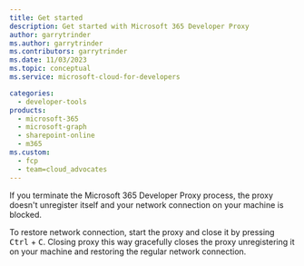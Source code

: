 ```yaml
---
title: Get started
description: Get started with Microsoft 365 Developer Proxy
author: garrytrinder
ms.author: garrytrinder
ms.contributors: garrytrinder
ms.date: 11/03/2023
ms.topic: conceptual
ms.service: microsoft-cloud-for-developers

categories:
  - developer-tools
products:
  - microsoft-365
  - microsoft-graph
  - sharepoint-online
  - m365
ms.custom:
  - fcp
  - team=cloud_advocates
---
```


If you terminate the Microsoft 365 Developer Proxy process, the proxy doesn't unregister itself and your network connection on your machine is blocked.

To restore network connection, start the proxy and close it by pressing <kbd>Ctrl</kbd> + <kbd>C</kbd>. Closing proxy this way gracefully closes the proxy unregistering it on your machine and restoring the regular network connection.
